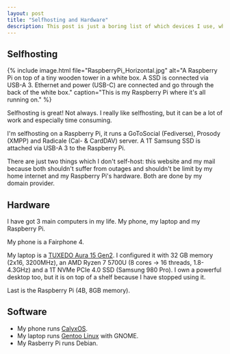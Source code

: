 ```yaml
---
layout: post
title: "Selfhosting and Hardware"
description: This post is just a boring list of which devices I use, what software runs on them and how exactly I host the services.
---
```


## Selfhosting

{% include image.html file="RaspberryPi_Horizontal.jpg" alt="A Raspberry Pi on top of a tiny wooden tower in a white box. A SSD is connected via USB-A 3. Ethernet and power (USB-C) are connected and go through the back of the white box." caption="This is my Raspberry Pi where it's all running on." %}

Selfhosting is great! Not always. I really like selfhosting, but it can be a lot of work and especially time consuming.

I'm selfhosting on a Raspberry Pi, it runs a GoToSocial (Fediverse), Prosody (XMPP) and Radicale (Cal- & CardDAV) server. A 1T Samsung SSD is attached via USB-A 3 to the Raspberry Pi.

There are just two things which I don't self-host: this website and my mail because both shouldn't suffer from outages and shouldn't be limit by my home internet and my Raspberry Pi's hardware. Both are done by my domain provider.

## Hardware

I have got 3 main computers in my life. My phone, my laptop and my Raspberry Pi.

My phone is a Fairphone 4.

My laptop is a [TUXEDO Aura 15 Gen2](https://web.archive.org/web/20220315161215/https://www.tuxedocomputers.com/en/Linux-Hardware/Linux-Notebooks/15-16-inch/TUXEDO-Aura-15-Gen2.tuxedo). I configured it with 32 GB memory (2x16, 3200MHz), an AMD Ryzen 7 5700U (8 cores -> 16 threads, 1.8-4.3GHz) and a 1T NVMe PCIe 4.0 SSD (Samsung 980 Pro). I own a powerful desktop too, but it is on top of a shelf because I have stopped using it.

Last is the Raspberry Pi (4B, 8GB memory).

## Software

- My phone runs [CalyxOS](https://web.archive.org/web/20230723163708/https://calyxos.org/).
- My laptop runs [Gentoo Linux](https://web.archive.org/web/20221104101835/https://www.gentoo.org/) with GNOME. 
- My Rasberry Pi runs Debian.
